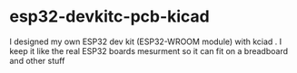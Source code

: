 # esp32-devkitc-pcb-kicad
 I designed my own ESP32 dev kit (ESP32-WROOM module) with kciad . I keep it like the real ESP32 boards mesurment so it can fit on a breadboard and other stuff
